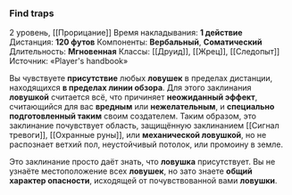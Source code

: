 ### Find traps

2 уровень, [[Прорицание]]
Время накладывания: **1 действие**
Дистанция: **120 футов**
Компоненты: **Вербальный**, **Соматический**
Длительность: **Мгновенная**
Классы: [[Друид]], [[Жрец]], [[Следопыт]]
Источник: «Player's handbook»

Вы чувствуете **присутствие** любых **ловушек** в пределах дистанции, находящихся **в пределах линии обзора**. Для этого заклинания **ловушкой** считается всё, что причиняет **неожиданный эффект**, считающийся для вас **вредным** или **нежелательным**, и **специально подготовленный таким** своим создателем. Таким образом, это заклинание почувствует область, защищённую заклинанием [[Сигнал тревоги]], [[Охранные руны]], или **механической ловушкой**, но не распознает ветхий пол, неустойчивый потолок, или промоину в земле.

Это заклинание просто даёт знать, что **ловушка** присутствует. Вы не узнаёте местоположение всех **ловушек**, но зато знаете **общий характер опасности**, исходящей от почувствованной вами **ловушки**.